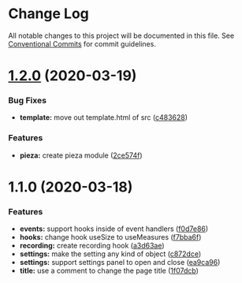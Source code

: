 # Change Log

All notable changes to this project will be documented in this file.
See [Conventional Commits](https://conventionalcommits.org) for commit guidelines.

# [1.2.0](https://github.com/albizures/pieza/compare/pieza-examples@1.1.0...pieza-examples@1.2.0) (2020-03-19)


### Bug Fixes

* **template:** move out template.html of src ([c483628](https://github.com/albizures/pieza/commit/c483628f3ea679e6c3dbf0df3302a4ea8a57a66b))


### Features

* **pieza:** create pieza module ([2ce574f](https://github.com/albizures/pieza/commit/2ce574f1897502e70fc9bf3a01f382b71a533107))





# 1.1.0 (2020-03-18)


### Features

* **events:** support hooks inside of event handlers ([f0d7e86](https://github.com/albizures/pieza/commit/f0d7e86c4c1bf4e408b3a0e95248bec41d15821c))
* **hooks:** change hook useSize to useMeasures ([f7bba6f](https://github.com/albizures/pieza/commit/f7bba6fea95a4d5fa6f414336be68ee0d98ede63))
* **recording:** create recording hook ([a3d63ae](https://github.com/albizures/pieza/commit/a3d63aee77a853cfc0c696b4b4070657a19c197b))
* **settings:** make the setting any kind of object ([c872dce](https://github.com/albizures/pieza/commit/c872dce72e6850835f4b114166fe560ab9173965))
* **settings:** support settings panel to open and close ([ea9ca96](https://github.com/albizures/pieza/commit/ea9ca969b478e5be189b573f134ec56bb56f8fe6))
* **title:** use a comment to change the page title ([1f07dcb](https://github.com/albizures/pieza/commit/1f07dcba7b3fe96e1e37dcd43880b60f363c90b1))
